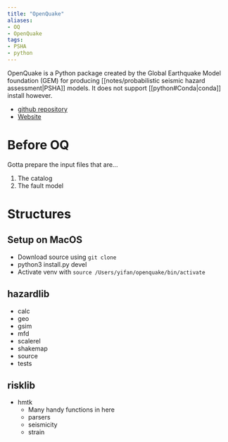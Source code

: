 ```yaml
---
title: "OpenQuake"
aliases:
- OQ
- OpenQuake
tags:
- PSHA
- python
---
```


OpenQuake is a Python package created by the Global Earthquake Model foundation (GEM) for producing [[notes/probabilistic seismic hazard assessment|PSHA]] models. It does not support [[python#Conda|conda]] install however.
- [github repository](https://github.com/gem/oq-engine)
- [Website](https://www.globalquakemodel.org/openquake)
# Before OQ
Gotta prepare the input files that are...
1. The catalog
2. The fault model

# Structures
## Setup on MacOS
- Download source using `git clone` 
- python3 install.py devel
- Activate venv with `source /Users/yifan/openquake/bin/activate` 

## hazardlib
- calc
- geo
- gsim
- mfd
- scalerel
- shakemap
- source
- tests
## risklib
- hmtk
    - Many handy functions in here
    - parsers
    - seismicity
    - strain

